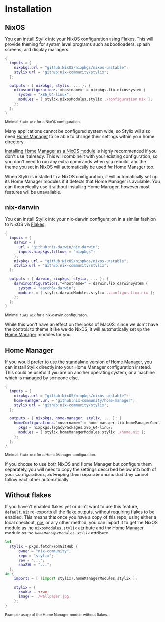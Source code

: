 # Installation

## NixOS

You can install Stylix into your NixOS configuration using [Flakes][nix-flakes].
This will provide theming for system level programs such as bootloaders, splash
screens, and display managers.

```nix
{
  inputs = {
    nixpkgs.url = "github:NixOS/nixpkgs/nixos-unstable";
    stylix.url = "github:nix-community/stylix";
  };

  outputs = { nixpkgs, stylix, ... }: {
    nixosConfigurations."«hostname»" = nixpkgs.lib.nixosSystem {
      system = "x86_64-linux";
      modules = [ stylix.nixosModules.stylix ./configuration.nix ];
    };
  };
}
```
<small>Minimal `flake.nix` for a NixOS configuration.</small>

Many applications cannot be configured system wide, so Stylix will also need
[Home Manager][nix-hm] to be able to change their settings within your home
directory.

[Installing Home Manager as a NixOS module](https://nix-community.github.io/home-manager/index.xhtml#sec-install-nixos-module)
is highly recommended if you don't use it already. This will combine it with
your existing configuration, so you don't need to run any extra commands when
you rebuild, and the theme you set in NixOS will automatically be used for Home
Manager too.

When Stylix is installed to a NixOS configuration, it will automatically set up
its Home Manager modules if it detects that Home Manager is available. You can
theoretically use it without installing Home Manager, however most features
will be unavailable.

## nix-darwin

You can install Stylix into your nix-darwin configuration in a similar fashion
to NixOS via [Flakes][nix-flakes].

```nix
{
  inputs = {
    darwin = {
      url = "github:nix-darwin/nix-darwin";
      inputs.nixpkgs.follows = "nixpkgs";
    };
    nixpkgs.url = "github:NixOS/nixpkgs/nixos-unstable";
    stylix.url = "github:nix-community/stylix";
  };

  outputs = { darwin, nixpkgs, stylix, ... }: {
    darwinConfigurations."«hostname»" = darwin.lib.darwinSystem {
      system = "aarch64-darwin";
      modules = [ stylix.darwinModules.stylix ./configuration.nix ];
    };
  };
}
```
<small>Minimal `flake.nix` for a nix-darwin configuration.</small>

While this won't have an effect on the looks of MacOS, since we don't have the
controls to theme it like we do NixOS, it will automatically set up the [Home
Manager][nix-hm] modules for you.

## Home Manager

If you would prefer to use the standalone version of Home Manager, you can
install Stylix directly into your Home Manager configuration instead. This
could be useful if you are on another operating system, or a machine which
is managed by someone else.


```nix
{
  inputs = {
    nixpkgs.url = "github:NixOS/nixpkgs/nixos-unstable";
    home-manager.url = "github:nix-community/home-manager";
    stylix.url = "github:nix-community/stylix";
  };

  outputs = { nixpkgs, home-manager, stylix, ... }: {
    homeConfigurations."«username»" = home-manager.lib.homeManagerConfiguration {
      pkgs = nixpkgs.legacyPackages.x86_64-linux;
      modules = [ stylix.homeManagerModules.stylix ./home.nix ];
    };
  };
}
```
<small>Minimal `flake.nix` for a Home Manager configuration.</small>

If you choose to use both NixOS and Home Manager but configure them separately,
you will need to copy the settings described below into both of your
configurations, as keeping them separate means that they cannot follow each
other automatically.

## Without flakes

If you haven't enabled flakes yet or don't want to use this feature, `default.nix`
re-exports all the flake outputs, without requiring flakes to be enabled. This means
that once you have a copy of this repo, using either a local checkout,
[niv](https://github.com/nmattia/niv), or any other method, you can import it to
get the NixOS module as the `nixosModules.stylix` attribute and the Home Manager
module as the `homeManagerModules.stylix` attribute.

```nix
let
  stylix = pkgs.fetchFromGitHub {
      owner = "nix-community";
      repo = "stylix";
      rev = "...";
      sha256 = "...";
  };
in {
    imports = [ (import stylix).homeManagerModules.stylix ];

    stylix = {
      enable = true;
      image = ./wallpaper.jpg;
    };
}

```
<small>Example usage of the Home Manager module without flakes.</small>

[nix-flakes]: https://wiki.nixos.org/wiki/Flakes
[nix-hm]: https://github.com/nix-community/home-manager
